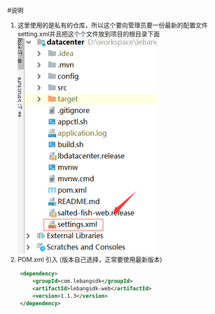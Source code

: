 
#说明
   1. 这里使用的是私有的仓库，所以这个要向管理员要一份最新的配置文件setting.xml并且把这个个文件放到项目的根目录下面
    ![ab](_images/idea_setting.png)
   2. POM.xml 引入 (版本自己选择，正常要使用最新版本)
   
```xml
    <dependency>
        <groupId>com.lebangsdk</groupId>
        <artifactId>lebangsdk-web</artifactId>
        <version>1.1.3</version>
    </dependency>
```

